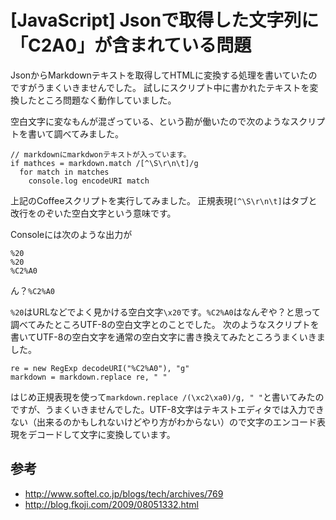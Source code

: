 # [JavaScript] Jsonで取得した文字列に「C2A0」が含まれている問題

JsonからMarkdownテキストを取得してHTMLに変換する処理を書いていたのですがうまくいきませんでした。
試しにスクリプト中に書かれたテキストを変換したところ問題なく動作していました。

空白文字に変なもんが混ざっている、という勘が働いたので次のようなスクリプトを書いて調べてみました。

    // markdownにmarkdwonテキストが入っています。
    if mathces = markdown.match /[^\S\r\n\t]/g
      for match in matches
        console.log encodeURI match

上記のCoffeeスクリプトを実行してみました。
正規表現`[^\S\r\n\t]`はタブと改行をのぞいた空白文字という意味です。

Consoleには次のような出力が

    %20
    %20
    %C2%A0

ん？`%C2%A0`

`%20`はURLなどでよく見かける空白文字`\x20`です。`%C2%A0`はなんぞや？と思って調べてみたところUTF-8の空白文字とのことでした。
次のようなスクリプトを書いてUTF-8の空白文字を通常の空白文字に書き換えてみたところうまくいきました。

    re = new RegExp decodeURI("%C2%A0"), "g"
    markdown = markdown.replace re, " "

はじめ正規表現を使って`markdown.replace /(\xc2\xa0)/g, " "`と書いてみたのですが、うまくいきませんでした。UTF-8文字はテキストエディタでは入力できない（出来るのかもしれないけどやり方がわからない）ので文字のエンコード表現をデコードして文字に変換しています。

## 参考
- <http://www.softel.co.jp/blogs/tech/archives/769>
- <http://blog.fkoji.com/2009/08051332.html>
